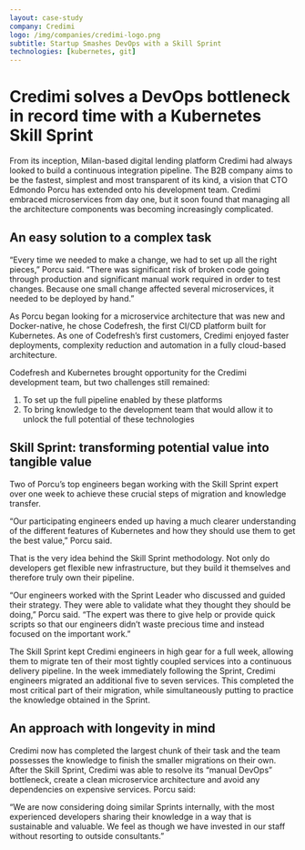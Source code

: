```yaml
---
layout: case-study
company: Credimi
logo: /img/companies/credimi-logo.png
subtitle: Startup Smashes DevOps with a Skill Sprint
technologies: [kubernetes, git]
---
```


# Credimi solves a DevOps bottleneck in record time with a Kubernetes Skill Sprint

From its inception, Milan-based digital lending platform Credimi had always looked to build a continuous integration pipeline. The B2B company aims to be the fastest, simplest and most transparent of its kind, a vision that CTO Edmondo Porcu has extended onto his development team. Credimi embraced microservices from day one, but it soon found that managing all the architecture components was becoming increasingly complicated.



## An easy solution to a complex task

<p class="box has-background-dark">“Every time we needed to make a change, we had to set up all the right pieces,” Porcu said. “There was significant risk of broken code going through production and significant manual work required in order to test changes. Because one small change affected several microservices, it needed to be deployed by hand.”</p>

As Porcu began looking for a microservice architecture that was new and Docker-native, he chose Codefresh, the first CI/CD platform built for Kubernetes. As one of Codefresh’s first customers, Credimi enjoyed faster deployments, complexity reduction and automation in a fully cloud-based architecture.

Codefresh and Kubernetes brought opportunity for the Credimi development team, but two challenges still remained:

1) To set up the full pipeline enabled by these platforms
2) To bring knowledge to the development team that would allow it to unlock the full potential of these technologies



## Skill Sprint: transforming potential value into tangible value

Two of Porcu’s top engineers began working with the Skill Sprint expert over one week to achieve these crucial steps of migration and knowledge transfer.

<p class="box has-background-dark">“Our participating engineers ended up having a much clearer understanding of the different features of Kubernetes and how they should use them to get the best value,” Porcu said.</p>

That is the very idea behind the Skill Sprint methodology. Not only do developers get flexible new infrastructure, but they build it themselves and therefore truly own their pipeline.

<p class="box has-background-dark">“Our engineers worked with the Sprint Leader who discussed and guided their strategy. They were able to validate what they thought they should be doing,” Porcu said. “The expert was there to give help or provide quick scripts so that our engineers didn’t waste precious time and instead focused on the important work.”</p>

The Skill Sprint kept Credimi engineers in high gear for a full week, allowing them to migrate ten of their most tightly coupled services into a continuous delivery pipeline.
In the week immediately following the Sprint, Credimi engineers migrated an additional five to seven services. This completed the most critical part of their migration, while simultaneously putting to practice the knowledge obtained in the Sprint.



## An approach with longevity in mind

Credimi now has completed the largest chunk of their task and the team possesses the knowledge to finish the smaller migrations on their own. After the Skill Sprint, Credimi was able to resolve its “manual DevOps” bottleneck, create a clean microservice architecture and avoid any dependencies on expensive services. Porcu said:

<p class="box has-background-dark">“We are now considering doing similar Sprints internally, with the most experienced developers sharing their knowledge in a way that is sustainable and valuable. We feel as though we have invested in our staff without resorting to outside consultants.”</p>

